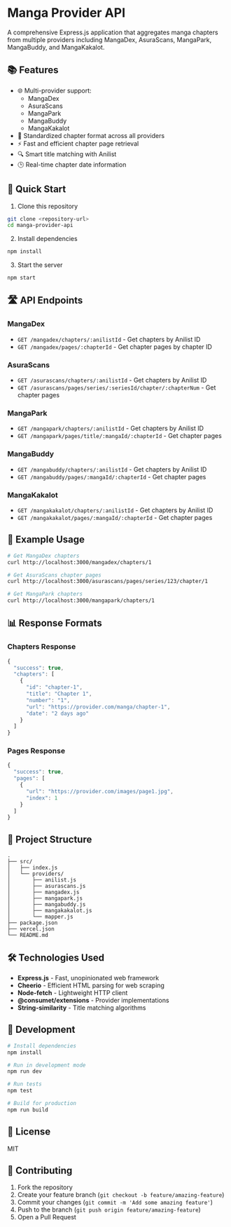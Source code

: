 # Manga Provider API

A comprehensive Express.js application that aggregates manga chapters from multiple providers including MangaDex, AsuraScans, MangaPark, MangaBuddy, and MangaKakalot.

## 📚 Features

- 🌐 Multi-provider support:
  - MangaDex
  - AsuraScans
  - MangaPark
  - MangaBuddy
  - MangaKakalot
- 🔄 Standardized chapter format across all providers
- ⚡ Fast and efficient chapter page retrieval
- 🔍 Smart title matching with Anilist
- 🕒 Real-time chapter date information

## 🚀 Quick Start

1. Clone this repository
```bash
git clone <repository-url>
cd manga-provider-api
```

2. Install dependencies
```bash
npm install
```

3. Start the server
```bash
npm start
```

## 🛣️ API Endpoints

### MangaDex
- `GET /mangadex/chapters/:anilistId` - Get chapters by Anilist ID
- `GET /mangadex/pages/:chapterId` - Get chapter pages by chapter ID

### AsuraScans
- `GET /asurascans/chapters/:anilistId` - Get chapters by Anilist ID
- `GET /asurascans/pages/series/:seriesId/chapter/:chapterNum` - Get chapter pages

### MangaPark
- `GET /mangapark/chapters/:anilistId` - Get chapters by Anilist ID
- `GET /mangapark/pages/title/:mangaId/:chapterId` - Get chapter pages

### MangaBuddy
- `GET /mangabuddy/chapters/:anilistId` - Get chapters by Anilist ID
- `GET /mangabuddy/pages/:mangaId/:chapterId` - Get chapter pages

### MangaKakalot
- `GET /mangakakalot/chapters/:anilistId` - Get chapters by Anilist ID
- `GET /mangakakalot/pages/:mangaId/:chapterId` - Get chapter pages

## 📝 Example Usage

```bash
# Get MangaDex chapters
curl http://localhost:3000/mangadex/chapters/1

# Get AsuraScans chapter pages
curl http://localhost:3000/asurascans/pages/series/123/chapter/1

# Get MangaPark chapters
curl http://localhost:3000/mangapark/chapters/1
```

## 📊 Response Formats

### Chapters Response
```javascript
{
  "success": true,
  "chapters": [
    {
      "id": "chapter-1",
      "title": "Chapter 1",
      "number": "1",
      "url": "https://provider.com/manga/chapter-1",
      "date": "2 days ago"
    }
  ]
}
```

### Pages Response
```javascript
{
  "success": true,
  "pages": [
    {
      "url": "https://provider.com/images/page1.jpg",
      "index": 1
    }
  ]
}
```

## 📁 Project Structure

```
.
├── src/
│   ├── index.js
│   └── providers/
│       ├── anilist.js
│       ├── asurascans.js
│       ├── mangadex.js
│       ├── mangapark.js
│       ├── mangabuddy.js
│       ├── mangakakalot.js
│       └── mapper.js
├── package.json
├── vercel.json
└── README.md
```

## 🛠️ Technologies Used

- **Express.js** - Fast, unopinionated web framework
- **Cheerio** - Efficient HTML parsing for web scraping
- **Node-fetch** - Lightweight HTTP client
- **@consumet/extensions** - Provider implementations
- **String-similarity** - Title matching algorithms

## 🔧 Development

```bash
# Install dependencies
npm install

# Run in development mode
npm run dev

# Run tests
npm test

# Build for production
npm run build
```

## 📄 License

MIT

## 🤝 Contributing

1. Fork the repository
2. Create your feature branch (`git checkout -b feature/amazing-feature`)
3. Commit your changes (`git commit -m 'Add some amazing feature'`)
4. Push to the branch (`git push origin feature/amazing-feature`)
5. Open a Pull Request 